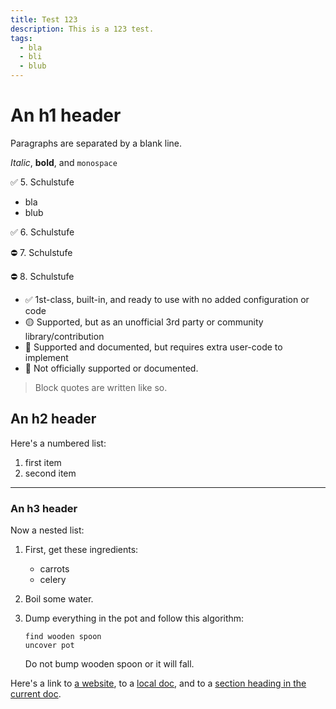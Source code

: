 ```yaml
---
title: Test 123
description: This is a 123 test.
tags:
  - bla
  - bli
  - blub
---
```


# An h1 header

Paragraphs are separated by a blank line.

_Italic_, **bold**, and `monospace`

✅ 5. Schulstufe

- bla
- blub

✅ 6. Schulstufe

⛔ 7. Schulstufe

⛔ 8. Schulstufe

- ✅ 1st-class, built-in, and ready to use with no added configuration or code
- 🟡 Supported, but as an unofficial 3rd party or community library/contribution
- 🔶 Supported and documented, but requires extra user-code to implement
- 🛑 Not officially supported or documented.

> Block quotes are written like so.

## An h2 header

Here's a numbered list:

1.  first item
2.  second item

---

### An h3 header

Now a nested list:

1.  First, get these ingredients:

    - carrots
    - celery

2.  Boil some water.

3.  Dump everything in the pot and follow
    this algorithm:

        find wooden spoon
        uncover pot

    Do not bump wooden spoon or it will fall.

Here's a link to [a website](http://foo.bar), to a [local
doc](local-doc.html), and to a [section heading in the current
doc](#an-h2-header).
